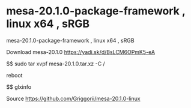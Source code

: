 # mesa-20.1.0-package-framework , linux x64 , sRGB
mesa-20.1.0-package-framework , linux x64 , sRGB

Download mesa-20.1.0 https://yadi.sk/d/BsLCM6OPmK5-eA

$$ sudo tar xvpf mesa-20.1.0.tar.xz -C /

reboot

$$ glxinfo

Source https://github.com/Griggorii/mesa-20.1.0-linux
